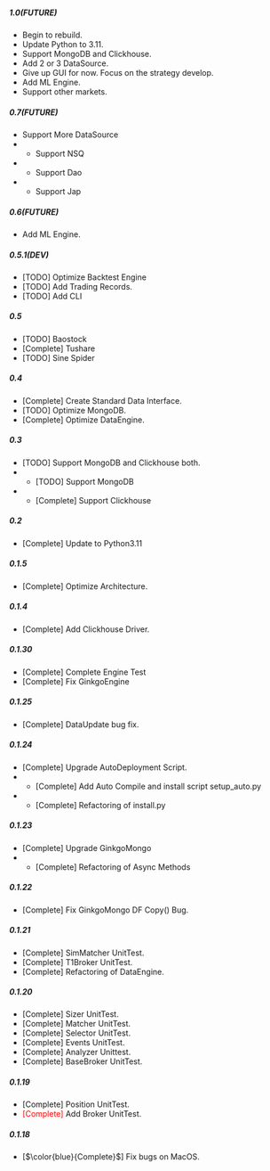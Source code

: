 ##### 1.0(FUTURE)
  - Begin to rebuild.
  - Update Python to 3.11.
  - Support MongoDB and Clickhouse.
  - Add 2 or 3 DataSource.
  - Give up GUI for now. Focus on the strategy develop.
  - Add ML Engine.
  - Support other markets.

##### 0.7(FUTURE)
  - Support More DataSource
  - - Support NSQ
  - - Support Dao
  - - Support Jap

##### 0.6(FUTURE)
  - Add ML Engine.

##### 0.5.1(DEV)
  - [TODO] Optimize Backtest Engine
  - [TODO] Add Trading Records.
  - [TODO] Add CLI

##### 0.5
  - [TODO] Baostock
  - [Complete] Tushare
  - [TODO] Sine Spider

##### 0.4
  - [Complete] Create Standard Data Interface.
  - [TODO] Optimize MongoDB.
  - [Complete] Optimize DataEngine.

##### 0.3
  - [TODO] Support MongoDB and Clickhouse both.
  - - [TODO] Support MongoDB
  - - [Complete] Support Clickhouse

##### 0.2
  - [Complete] Update to Python3.11

##### 0.1.5
  - [Complete] Optimize Architecture.

##### 0.1.4
  - [Complete] Add Clickhouse Driver.

##### 0.1.30
  - [Complete] Complete Engine Test
  - [Complete] Fix GinkgoEngine

##### 0.1.25
  - [Complete] DataUpdate bug fix.

##### 0.1.24
  - [Complete] Upgrade AutoDeployment Script.
  - - [Complete] Add Auto Compile and install script  setup_auto.py
  - - [Complete] Refactoring of install.py

##### 0.1.23
  - [Complete] Upgrade GinkgoMongo
  - - [Complete] Refactoring of Async Methods

##### 0.1.22
  - [Complete] Fix GinkgoMongo DF Copy() Bug.

##### 0.1.21
  - [Complete] SimMatcher UnitTest.
  - [Complete] T1Broker UnitTest.
  - [Complete] Refactoring of DataEngine.

##### 0.1.20
  - [Complete] Sizer UnitTest.
  - [Complete] Matcher UnitTest.
  - [Complete] Selector UnitTest.
  - [Complete] Events UnitTest.
  - [Complete] Analyzer Unittest.
  - [Complete] BaseBroker UnitTest.
##### 0.1.19
  - [Complete] Position UnitTest.
  - <font style="color: red;">[Complete]</font> Add Broker UnitTest.

##### 0.1.18
  - \[$\color{blue}{Complete}$\] Fix bugs on MacOS.
